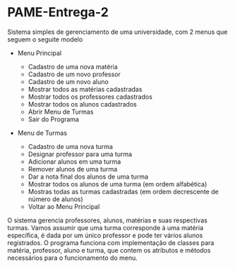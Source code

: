# PAME-Entrega-2

Sistema simples de gerenciamento de uma universidade, com 2 menus que seguem o seguite modelo

* Menu Principal
  * Cadastro de uma nova matéria
  * Cadastro de um novo professor
  * Cadastro de um novo aluno
  * Mostrar todos as matérias cadastradas
  * Mostrar todos os professores cadastrados
  * Mostrar todos os alunos cadastrados
  * Abrir Menu de Turmas
  * Sair do Programa

* Menu de Turmas
  * Cadastro de uma nova turma
  * Designar professor para uma turma
  * Adicionar alunos em uma turma
  * Remover alunos de uma turma
  * Dar a nota final dos alunos de uma turma
  * Mostrar todos os alunos de uma turma (em ordem alfabética)
  * Mostras todas as turmas cadastradas (em ordem decrescente de
  número de alunos)
  * Voltar ao Menu Principal

O sistema gerencia professores, alunos, matérias e suas respectivas turmas. 
Vamos assumir que uma turma corresponde à uma matéria específica, é
dada por um único professor e pode ter vários alunos registrados.
O programa funciona com implementação de classes para matéria,
professor, aluno e turma, que contem os atributos e métodos
necessários para o funcionamento do menu.
